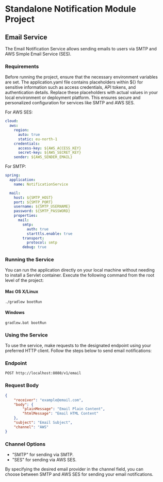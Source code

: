 # Standalone Notification Module Project

## Email Service
The Email Notification Service allows sending emails to users via SMTP and AWS Simple Email Service (SES).

### Requirements
Before running the project, ensure that the necessary environment variables are set.
The application.yaml file contains placeholders within ${} for sensitive information such as access credentials, API tokens, and authentication details. 
Replace these placeholders with actual values in your local environment or deployment platform.
This ensures secure and personalized configuration for services like SMTP and AWS SES.

For AWS SES:
```yaml
cloud:
  aws:
    region:
      auto: true
      static: eu-north-1
    credentials:
      access-key: ${AWS_ACCESS_KEY}
      secret-key: ${AWS_SECRET_KEY}
    sender: ${AWS_SENDER_EMAIL}
```

For SMTP:
```yaml
spring:
  application:
    name: NotificationService

  mail:
    host: ${SMTP_HOST}
    port: ${SMTP_PORT}
    username: ${SMTP_USERNAME}
    password: ${SMTP_PASSWORD}
    properties:
      mail:
        smtp:
          auth: true
          starttls.enable: true
        transport:
          protocol: smtp
        debug: true
```

### Running the Service
You can run the application directly on your local machine without needing to install a Servlet container.
Execute the following command from the root level of the project:

#### Mac OS X/Linux
```
./gradlew bootRun
```

#### Windows
```
gradlew.bat bootRun
```

### Using the Service
To use the service, make requests to the designated endpoint using your preferred HTTP client.
Follow the steps below to send email notifications:

### Endpoint
```
POST http://localhost:8080/v1/email
```

### Request Body
```json
{
    "receiver": "example@email.com",
    "body": {
        "plainMessage": "Email Plain Content",
        "htmlMessage": "Email HTML Content"
    },
    "subject": "Email Subject",
    "channel": "AWS"
}
```

### Channel Options
- "SMTP" for sending via SMTP.
- "SES" for sending via AWS SES.

By specifying the desired email provider in the channel field, you can choose between SMTP and AWS SES for sending your email notifications.